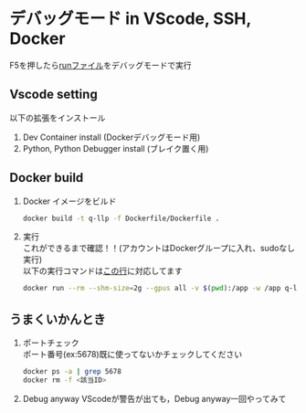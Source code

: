 # デバッグモード in VScode, SSH, Docker
F5を押したら[runファイル](https://github.com/RyuAmakaze/debugmode_docker_vscode/blob/main/.vscode/tasks.json#L7)をデバッグモードで実行

## Vscode setting
以下の拡張をインストール<br>
1. Dev Container install (Dockerデバッグモード用)
2. Python, Python Debugger install (ブレイク置く用)

## Docker build
1. Docker イメージをビルド
   ```bash
   docker build -t q-llp -f Dockerfile/Dockerfile .
   ```
2. 実行 <br>
   これができるまで確認！！(アカウントはDockerグループに入れ、sudoなし実行)<br>
   以下の実行コマンドは[この行](https://github.com/RyuAmakaze/debugmode_docker_vscode/blob/main/.vscode/tasks.json#L7)に対応してます
   ```bash
   docker run --rm --shm-size=2g --gpus all -v $(pwd):/app -w /app q-llp python src/run.py
   ```
## うまくいかんとき
1. ポートチェック<br>
ポート番号(ex:5678)既に使ってないかチェックしてください
   ```bash
   docker ps -a | grep 5678
   docker rm -f <該当ID>
   ```

2. Debug anyway
   VScodeが警告が出ても，Debug anyway一回やってみて

